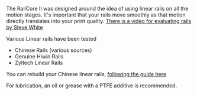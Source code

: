 The RailCore II was designed around the idea of using linear rails on all the motion stages.  It's important that your rails move smoothly as that motion directly translates into your print quality.
[There is a video for evaluating rails by Steve White](https://www.youtube.com/watch?v=DMAx_JSMqGc)

Various Linear rails have been tested

 * Chinese Rails (various sources)
 * Genuine Hiwin Rails
 * Zyltech Linear Rails

You can rebuild your Chinese linear rails, [following the guide here](https://forum.seemecnc.com/forum/viewtopic.php?f=47&t=12429)

For lubrication, an oil or grease with a PTFE additive is recommended.
